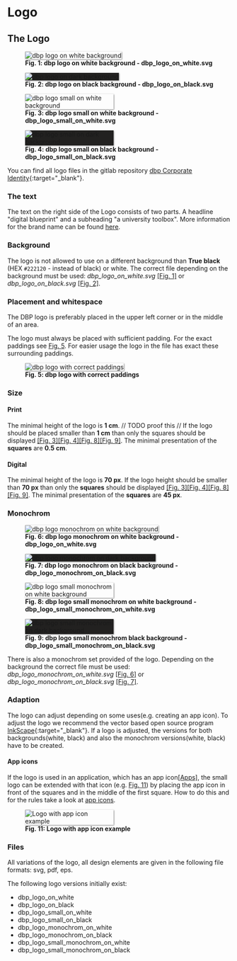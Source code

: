 # Logo
## The Logo

<figure id="fig1" style="width:100%;">
    <img src="../assets/logo/dbp_logo_on_white.svg" alt="dbp logo on white background" style="box-shadow: 1px 1px 3px grey; margin:auto;">
    <figcaption>
        <b>Fig. 1: dbp logo on white background - dbp_logo_on_white.svg</b>
    </figcaption>
</figure>

<figure id="fig2" style="width:100%;">
    <img src="../assets/logo/dbp_logo_on_black.svg" alt="dbp logo on dark background" style="box-shadow: 1px 1px 3px grey; background-color:#222120; margin:auto;">
    <figcaption>
        <b>Fig. 2: dbp logo on black background - dbp_logo_on_black.svg</b>
    </figcaption>
</figure>

<figure id="fig3" style="width:100%;">
    <img src="../assets/logo/dbp_logo_small_on_white.svg" alt="dbp logo small on white background" style="max-width:200px;box-shadow: 1px 1px 3px grey; margin:auto;">
    <figcaption>
        <b>Fig. 3: dbp logo small on white background - dbp_logo_small_on_white.svg</b>
    </figcaption>
</figure>

<figure id="fig4" style="width:100%;">
    <img src="../assets/logo/dbp_logo_small_on_black.svg" alt="dbp logo small on dark background" style="max-width:200px; box-shadow: 1px 1px 3px grey; background-color:#222120; margin:auto;">
    <figcaption>
        <b>Fig. 4: dbp logo small on black background - dbp_logo_small_on_black.svg</b>
    </figcaption>
</figure>


You can find all logo files in the gitlab repository [dbp Corporate Identity](https://gitlab.tugraz.at/dbp/dbp-ci/-/tree/main/){:target="_blank"}.

### The text
The text on the right side of the Logo consists of two parts. A headline "digital blueprint" and a subheading "a university toolbox".
More information for the brand name can be found [here](../naming).

### Background
The logo is not allowed to use on a different background than **True black** (HEX `#222120` - instead of black) or white.
The correct file depending on the background must be used: *dbp_logo_on_white.svg* [[Fig. 1]](#fig1) or *dbp_logo_on_black.svg* [[Fig. 2]](#fig2).

### Placement and whitespace
The DBP logo is preferably placed in the upper left corner or in the middle of an area.

The logo must always be placed with sufficient padding. For the exact paddings see [Fig. 5](#fig5). 
For easier usage the logo in the file has exact these surrounding paddings.

<figure id="fig5" style="width:100%;">
    <img src="../assets/logo/dbp_logo_padding.svg" alt="dbp logo with correct paddings" style="box-shadow: 1px 1px 3px grey; margin:auto;">
    <figcaption>
        <b>Fig. 5: dbp logo with correct paddings</b>
    </figcaption>
</figure>


### Size
#### Print
The minimal height of the logo is **1 cm**. // TODO proof this //
If the logo should be placed smaller than **1 cm** than only the squares should be displayed [[Fig. 3]](#fig3)[[Fig. 4]](#fig4)[[Fig. 8]](#fig8)[[Fig. 9]](#fig9).
The minimal presentation of the **squares** are **0.5 cm**.

#### Digital 
The minimal height of the logo is **70 px**.
If the logo height should be smaller than **70 px** than only the **squares** should be displayed [[Fig. 3]](#fig3)[[Fig. 4]](#fig4)[[Fig. 8]](#fig8)[[Fig. 9]](#fig9).
The minimal presentation of the **squares** are **45 px**.

### Monochrom
<figure id="fig6" style="width:100%;">
    <img src="../assets/logo/dbp_logo_monochrom_on_white.svg" alt="dbp logo monochrom on white background" style="box-shadow: 1px 1px 3px grey; margin:auto;">
    <figcaption>
        <b>Fig. 6: dbp logo monochrom on white background - dbp_logo_on_white.svg</b>
    </figcaption>
</figure>

<figure id="fig7" style="width:100%;">
    <img src="../assets/logo/dbp_logo_monochrom_on_black.svg" alt="dbp logo monochrom on dark background" style="box-shadow: 1px 1px 3px grey; background-color:#222120; margin:auto;">
    <figcaption>
        <b>Fig. 7: dbp logo monochrom on black background - dbp_logo_monochrom_on_black.svg</b>
    </figcaption>
</figure>

<figure id="fig8" style="width:100%;">
    <img src="../assets/logo/dbp_logo_small_monochrom_on_white.svg" alt="dbp logo small monochrom on white background" style="max-width:200px;box-shadow: 1px 1px 3px grey; margin:auto;">
    <figcaption>
        <b>Fig. 8: dbp logo small monochrom on white background - dbp_logo_small_monochrom_on_white.svg</b>
    </figcaption>
</figure>

<figure id="fig9" style="width:100%;">
    <img src="../assets/logo/dbp_logo_small_monochrom_on_black.svg" alt="dbp logo small monochrom on dark background" style="max-width:200px; box-shadow: 1px 1px 3px grey; background-color:#222120; margin:auto;">
    <figcaption>
        <b>Fig. 9: dbp logo small monochrom black background - dbp_logo_small_monochrom_on_black.svg</b>
    </figcaption>
</figure>

There is also a monochrom set provided of the logo.
Depending on the background the correct file must be used: *dbp_logo_monochrom_on_white.svg* [[Fig. 6]](#fig6) or *dbp_logo_monochrom_on_black.svg* [[Fig. 7]](#fig7).

### Adaption
The logo can adjust depending on some uses(e.g. creating an app icon). To adjust the logo we recommend the vector based open source program [InkScape](https://inkscape.org/de/){:target="_blank"}.
If a logo is adjusted, the versions for both backgrounds(white, black) and also the monochrom versions(white, black) have to be created.

#### App icons
If the logo is used in an application, which has an app icon[[Apps]](../apps/#app-icon), the small logo can be extended with that icon (e.g. [Fig. 11](#fig11))
by placing the app icon in front of the squares and in the middle of the first square. How to do this and for the rules take a look at [app icons](../apps/#app-icon).

<figure id="fig11" style="width:100%;">
    <img src="../assets/appicon_example.svg" alt="Logo with app icon example" style="max-width:200px; box-shadow: 1px 1px 3px grey; margin:auto;">
    <figcaption>
        <b>Fig. 11: Logo with app icon example</b>
    </figcaption>
</figure>


### Files
All variations of the logo, all design elements are given in the following file formats:
svg, pdf, eps.

The following logo versions initially exist:

- dbp_logo_on_white
- dbp_logo_on_black
- dbp_logo_small_on_white
- dbp_logo_small_on_black
- dbp_logo_monochrom_on_white
- dbp_logo_monochrom_on_black
- dbp_logo_small_monochrom_on_white
- dbp_logo_small_monochrom_on_black

